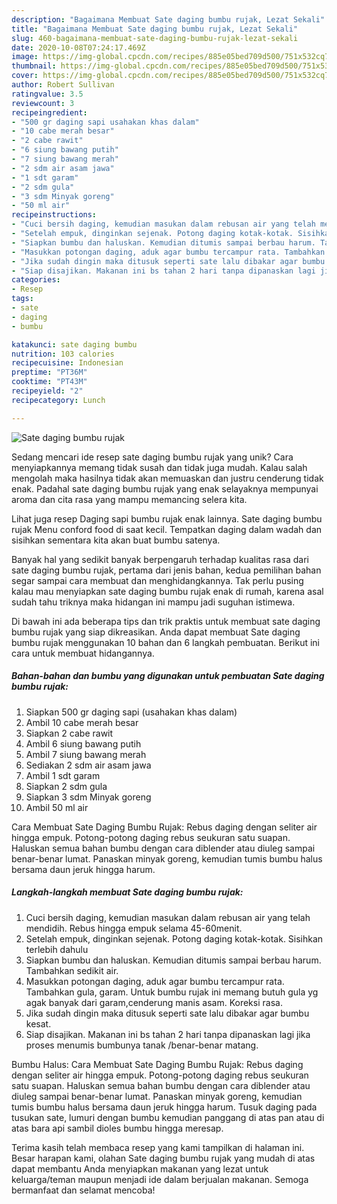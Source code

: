 ```yaml
---
description: "Bagaimana Membuat Sate daging bumbu rujak, Lezat Sekali"
title: "Bagaimana Membuat Sate daging bumbu rujak, Lezat Sekali"
slug: 460-bagaimana-membuat-sate-daging-bumbu-rujak-lezat-sekali
date: 2020-10-08T07:24:17.469Z
image: https://img-global.cpcdn.com/recipes/885e05bed709d500/751x532cq70/sate-daging-bumbu-rujak-foto-resep-utama.jpg
thumbnail: https://img-global.cpcdn.com/recipes/885e05bed709d500/751x532cq70/sate-daging-bumbu-rujak-foto-resep-utama.jpg
cover: https://img-global.cpcdn.com/recipes/885e05bed709d500/751x532cq70/sate-daging-bumbu-rujak-foto-resep-utama.jpg
author: Robert Sullivan
ratingvalue: 3.5
reviewcount: 3
recipeingredient:
- "500 gr daging sapi usahakan khas dalam"
- "10 cabe merah besar"
- "2 cabe rawit"
- "6 siung bawang putih"
- "7 siung bawang merah"
- "2 sdm air asam jawa"
- "1 sdt garam"
- "2 sdm gula"
- "3 sdm Minyak goreng"
- "50 ml air"
recipeinstructions:
- "Cuci bersih daging, kemudian masukan dalam rebusan air yang telah mendidih. Rebus hingga empuk selama 45-60menit."
- "Setelah empuk, dinginkan sejenak. Potong daging kotak-kotak. Sisihkan terlebih dahulu"
- "Siapkan bumbu dan haluskan. Kemudian ditumis sampai berbau harum. Tambahkan sedikit air."
- "Masukkan potongan daging, aduk agar bumbu tercampur rata. Tambahkan gula, garam. Untuk bumbu rujak ini memang butuh gula yg agak banyak dari garam,cenderung manis asam. Koreksi rasa."
- "Jika sudah dingin maka ditusuk seperti sate lalu dibakar agar bumbu kesat."
- "Siap disajikan. Makanan ini bs tahan 2 hari tanpa dipanaskan lagi jika proses menumis bumbunya tanak /benar-benar matang."
categories:
- Resep
tags:
- sate
- daging
- bumbu

katakunci: sate daging bumbu 
nutrition: 103 calories
recipecuisine: Indonesian
preptime: "PT36M"
cooktime: "PT43M"
recipeyield: "2"
recipecategory: Lunch

---
```



![Sate daging bumbu rujak](https://img-global.cpcdn.com/recipes/885e05bed709d500/751x532cq70/sate-daging-bumbu-rujak-foto-resep-utama.jpg)

Sedang mencari ide resep sate daging bumbu rujak yang unik? Cara menyiapkannya memang tidak susah dan tidak juga mudah. Kalau salah mengolah maka hasilnya tidak akan memuaskan dan justru cenderung tidak enak. Padahal sate daging bumbu rujak yang enak selayaknya mempunyai aroma dan cita rasa yang mampu memancing selera kita.

Lihat juga resep Daging sapi bumbu rujak enak lainnya. Sate daging bumbu rujak Menu conford food di saat kecil. Tempatkan daging dalam wadah dan sisihkan sementara kita akan buat bumbu satenya.

Banyak hal yang sedikit banyak berpengaruh terhadap kualitas rasa dari sate daging bumbu rujak, pertama dari jenis bahan, kedua pemilihan bahan segar sampai cara membuat dan menghidangkannya. Tak perlu pusing kalau mau menyiapkan sate daging bumbu rujak enak di rumah, karena asal sudah tahu triknya maka hidangan ini mampu jadi suguhan istimewa.


Di bawah ini ada beberapa tips dan trik praktis untuk membuat sate daging bumbu rujak yang siap dikreasikan. Anda dapat membuat Sate daging bumbu rujak menggunakan 10 bahan dan 6 langkah pembuatan. Berikut ini cara untuk membuat hidangannya.

<!--inarticleads1-->

##### Bahan-bahan dan bumbu yang digunakan untuk pembuatan Sate daging bumbu rujak:

1. Siapkan 500 gr daging sapi (usahakan khas dalam)
1. Ambil 10 cabe merah besar
1. Siapkan 2 cabe rawit
1. Ambil 6 siung bawang putih
1. Ambil 7 siung bawang merah
1. Sediakan 2 sdm air asam jawa
1. Ambil 1 sdt garam
1. Siapkan 2 sdm gula
1. Siapkan 3 sdm Minyak goreng
1. Ambil 50 ml air


Cara Membuat Sate Daging Bumbu Rujak: Rebus daging dengan seliter air hingga empuk. Potong-potong daging rebus seukuran satu suapan. Haluskan semua bahan bumbu dengan cara diblender atau diuleg sampai benar-benar lumat. Panaskan minyak goreng, kemudian tumis bumbu halus bersama daun jeruk hingga harum. 

<!--inarticleads2-->

##### Langkah-langkah membuat Sate daging bumbu rujak:

1. Cuci bersih daging, kemudian masukan dalam rebusan air yang telah mendidih. Rebus hingga empuk selama 45-60menit.
1. Setelah empuk, dinginkan sejenak. Potong daging kotak-kotak. Sisihkan terlebih dahulu
1. Siapkan bumbu dan haluskan. Kemudian ditumis sampai berbau harum. Tambahkan sedikit air.
1. Masukkan potongan daging, aduk agar bumbu tercampur rata. Tambahkan gula, garam. Untuk bumbu rujak ini memang butuh gula yg agak banyak dari garam,cenderung manis asam. Koreksi rasa.
1. Jika sudah dingin maka ditusuk seperti sate lalu dibakar agar bumbu kesat.
1. Siap disajikan. Makanan ini bs tahan 2 hari tanpa dipanaskan lagi jika proses menumis bumbunya tanak /benar-benar matang.


Bumbu Halus: Cara Membuat Sate Daging Bumbu Rujak: Rebus daging dengan seliter air hingga empuk. Potong-potong daging rebus seukuran satu suapan. Haluskan semua bahan bumbu dengan cara diblender atau diuleg sampai benar-benar lumat. Panaskan minyak goreng, kemudian tumis bumbu halus bersama daun jeruk hingga harum. Tusuk daging pada tusukan sate, lumuri dengan bumbu kemudian panggang di atas pan atau di atas bara api sambil dioles bumbu hingga meresap. 

Terima kasih telah membaca resep yang kami tampilkan di halaman ini. Besar harapan kami, olahan Sate daging bumbu rujak yang mudah di atas dapat membantu Anda menyiapkan makanan yang lezat untuk keluarga/teman maupun menjadi ide dalam berjualan makanan. Semoga bermanfaat dan selamat mencoba!

